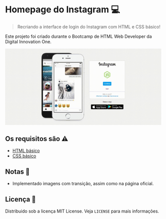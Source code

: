 # Homepage do Instagram 💻

> Recriando a interface de login do Instagram com HTML e CSS básico!

Este projeto foi criado durante o Bootcamp de HTML Web Developer da Digital Innovation One.

![homepage instagram](preview.gif)

## Os requisitos são ⚠

* [HTML básico](https://www.w3schools.com/html/)
* [CSS básico](https://developer.mozilla.org/pt-BR/docs/Web/CSS)

## Notas 💢

- Implementado imagens com transição, assim como na página oficial. 

## Licença 📄
Distribuido sob a licença MIT License. Veja `LICENSE` para mais informações.

